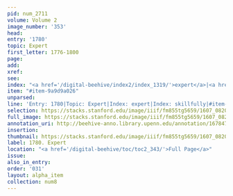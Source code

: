 ```yaml
---
pid: num_2711
volume: Volume 2
image_number: '353'
head:
entry: '1780'
topic: Expert
first_letter: 1776-1800
page:
add:
xref:
see:
index: "<a href='/digital-beehive/index2/index_1319/'>expert</a>|<a href='/digital-beehive/index4/index_3733/'>skillfully</a>"
item: "#item-9a9d9a026"
unparsed:
line: 'Entry: 1780|Topic: Expert|Index: expert|Index: skillfully|#item-9a9d9a026'
selection: https://stacks.stanford.edu/image/iiif/fm855tg5659/1607_0820/358,4345,2126,246/full/0/default.jpg
full_image: https://stacks.stanford.edu/image/iiif/fm855tg5659/1607_0820/full/full/0/default.jpg
annotation_uri: http://beehive-anno.library.upenn.edu/annotation/1678471660394
insertion:
thumbnail: https://stacks.stanford.edu/image/iiif/fm855tg5659/1607_0820/358,4345,600,180/250,/0/default.jpg
label: 1780. Expert
location: "<a href='/digital-beehive/toc/toc2_343/'>Full Page</a>"
issue:
also_in_entry:
order: '031'
layout: alpha_item
collection: num8
---
```

